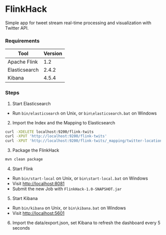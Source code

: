 # FlinkHack
Simple app for tweet stream real-time processing and visualization with Twitter API.
### Requirements
| Tool | Version|
| ------ | ------ |
| Apache Flink | 1.2 |
| Elasticsearch| 2.4.2 | 
| Kibana | 4.5.4 |

### Steps
1. Start Elasticsearch 
* Run `bin/elasticsearch` on Unix, or `bin\elasticsearch.bat` on Windows

2. Import the Index and the Mapping to Elasticsearch
```sh
curl -XDELETE localhost:9200/flink-twits
curl -XPUT 'http://localhost:9200/flink-twits'
curl -XPUT 'http://localhost:9200/flink-twits/_mapping/twitter-location' --data-ascii '@data/twitter-location-mapping.txt'
```
3. Package the FlinkHack
  ```sh
  mvn clean package
  ```
4. Start Flink
* Run `bin/start-local` on Unix, or `bin\start-local.bat` on Windows
* Visit [http://localhost:8081](http://localhost:8081)
* Submit the new Job with `FlinkHack-1.0-SNAPSHOT.jar`
5. Start Kibana 
* Run `bin/kibana` on Unix, or `bin\kibana.bat` on Windows
* Visit [http://localhost:5601](http://localhost:5601)
6. Import the data/export.json, set Kibana to refresh the dashboard every 5 seconds